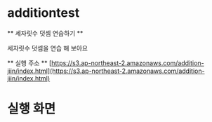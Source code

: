 # additiontest

** 세자릿수 덧셈 연습하기 **

세자릿수 덧셈을 연습 해 보아요

** 실행 주소 **
[https://s3.ap-northeast-2.amazonaws.com/addition-jiin/index.html](https://s3.ap-northeast-2.amazonaws.com/addition-jiin/index.html) 

# 실행 화면


